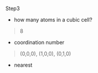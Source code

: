 Step3

- how many atoms in a cubic cell?

> 8

- coordination number
> (0,0,0), (1,0,0), (0,1,0)
>
- nearest


